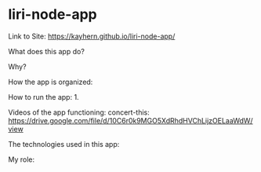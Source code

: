 # liri-node-app

Link to Site: https://kayhern.github.io/liri-node-app/

What does this app do?

Why?

How the app is organized:

How to run the app:
1. 

Videos of the app functioning:
concert-this: https://drive.google.com/file/d/10C6r0k9MGO5XdRhdHVChLijzOELaaWdW/view

The technologies used in this app:

My role: 
